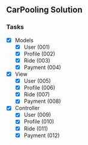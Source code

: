 ## CarPooling Solution

### Tasks

* [x] Models
	* [x] User (001)
	* [x] Profile (002)
	* [x] Ride (003)
	* [x] Payment (004)

* [x] View
	* [x] User (005)
	* [x] Profile (006)
	* [x] Ride (007)
	* [x] Payment (008)

* [x] Controller
	* [x] User (009)
	* [x] Profile (010)
	* [x] Ride (011)
	* [x] Payment (012)